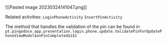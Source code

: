 ![[Pasted image 20230324141047.png]]

Related activities:
`LoginPhoneActivity`
`InsertPinActivity`

The method that handles the validation of the pin can be found in `pt.pingodoce.app.presentation.login.phone.update.ValidatePinForUpdatePhoneViewModel$onPinCompleted$1$1`
